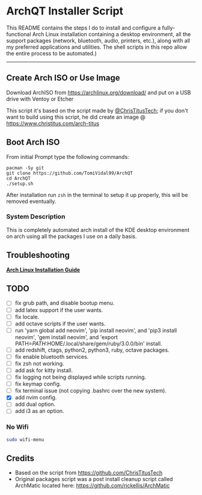 # ArchQT Installer Script

<!--TODO: add custom pic-->
<!--<img src="https://i.imgur.com/YiNMnan.png" />-->

This README contains the steps I do to install and configure a fully-functional Arch Linux installation containing a desktop environment, all the support packages (network, bluetooth, audio, printers, etc.), along with all my preferred applications and utilities. The shell scripts in this repo allow the entire process to be automated.)

---

## Create Arch ISO or Use Image

Download ArchISO from <https://archlinux.org/download/> and put on a USB drive with Ventoy or Etcher

This script it's based on the script made by [@ChrisTitusTech](https://github.com/ChrisTitusTech); if you don't want to build using this script, he did create an image @ <https://www.christitus.com/arch-titus>

## Boot Arch ISO

From initial Prompt type the following commands:

```
pacman -Sy git
git clone https://github.com/TomiVidal99/ArchQT
cd ArchQT
./setup.sh
```

After installation run `zsh` in the terminal to setup it up properly, this will be removed eventually.

### System Description

This is completely automated arch install of the KDE desktop environment on arch using all the packages I use on a daily basis.

## Troubleshooting

**[Arch Linux Installation Guide](https://github.com/rickellis/Arch-Linux-Install-Guide)**

## TODO

- [ ] fix grub path, and disable bootup menu.
- [ ] add latex support if the user wants.
- [ ] fix locale.
- [ ] add octave scripts if the user wants.
- [ ] run 'yarn global add neovim', 'pip install neovim', and 'pip3 install neovim', 'gem install neovim', and 'export PATH=$PATH:$HOME/.local/share/gem/ruby/3.0.0/bin' install.
- [ ] add redshift, ctags, python2, python3, ruby, octave packages.
- [ ] fix enable bluetooth services.
- [ ] fix zsh not working.
- [ ] add ask for kitty install.
- [ ] fix logging not being displayed while scripts running.
- [ ] fix keymap config.
- [ ] fix terminal issue (not copying .bashrc over the new system).
- [x] add nvim config.
- [ ] add dual option.
- [ ] add i3 as an option.

### No Wifi

```bash
sudo wifi-menu
```

## Credits

- Based on the script from <https://github.com/ChrisTitusTech>
- Original packages script was a post install cleanup script called ArchMatic located here: <https://github.com/rickellis/ArchMatic>
